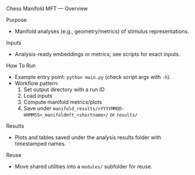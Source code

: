 Chess Manifold MFT — Overview

Purpose
- Manifold analyses (e.g., geometry/metrics) of stimulus representations.

Inputs
- Analysis-ready embeddings or metrics; see scripts for exact inputs.

How To Run
- Example entry point: `python main.py` (check script args with `-h`).
- Workflow pattern:
  1) Set output directory with a run ID
  2) Load inputs
  3) Compute manifold metrics/plots
  4) Save under `manifold_results/<YYYYMMDD-HHMMSS>_manifoldmft_<shortname>/` or `results/`

Results
- Plots and tables saved under the analysis results folder with timestamped names.

Reuse
- Move shared utilities into a `modules/` subfolder for reuse.

